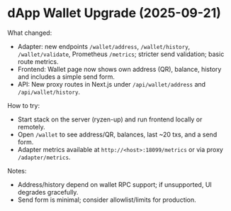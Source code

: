 # dApp Wallet Upgrade (2025-09-21)

What changed:
- Adapter: new endpoints `/wallet/address`, `/wallet/history`, `/wallet/validate`, Prometheus `/metrics`; stricter send validation; basic route metrics.
- Frontend: Wallet page now shows own address (QR), balance, history and includes a simple send form.
- API: New proxy routes in Next.js under `/api/wallet/address` and `/api/wallet/history`.

How to try:
- Start stack on the server (ryzen-up) and run frontend locally or remotely.
- Open `/wallet` to see address/QR, balances, last ~20 txs, and a send form.
- Adapter metrics available at `http://<host>:18099/metrics` or via proxy `/adapter/metrics`.

Notes:
- Address/history depend on wallet RPC support; if unsupported, UI degrades gracefully.
- Send form is minimal; consider allowlist/limits for production.
